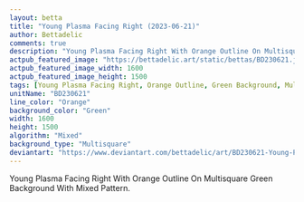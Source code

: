 ```yaml
---
layout: betta
title: "Young Plasma Facing Right (2023-06-21)"
author: Bettadelic
comments: true
description: "Young Plasma Facing Right With Orange Outline On Multisquare Green Background With Mixed Pattern."
actpub_featured_image: "https://bettadelic.art/static/bettas/BD230621.jpg"
actpub_featured_image_width: 1600
actpub_featured_image_height: 1500
tags: [Young Plasma Facing Right, Orange Outline, Green Background, Multisquare Background Pattern, Mixed Pattern, June 2023]
unitName: "BD230621"
line_color: "Orange"
background_color: "Green"
width: 1600
height: 1500
algorithm: "Mixed"
background_type: "Multisquare"
deviantart: "https://www.deviantart.com/bettadelic/art/BD230621-Young-Plasma-Facing-Right-2023-06-21-968243370"
---
```


Young Plasma Facing Right With Orange Outline On Multisquare Green Background With Mixed Pattern.
